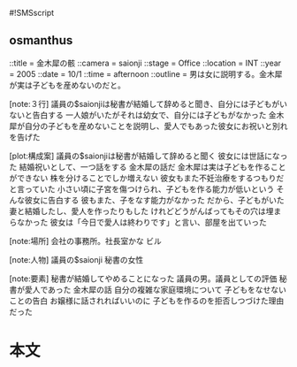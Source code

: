 #!SMSscript

## osmanthus

::title = 金木犀の骸
::camera = saionji
::stage = Office
::location = INT
::year = 2005
::date = 10/1
::time = afternoon
::outline = 男は女に説明する。金木犀が実は子どもを産めないのだと。

[note:３行]
議員の$saionjiは秘書が結婚して辞めると聞き、自分には子どもがいないと告白する
一人娘がいたがそれは幼女で、自分には子どもがなかった
金木犀が自分の子どもを産めないことを説明し、愛人でもあった彼女にお祝いと別れを告げた

[plot:構成案]
議員の$saionjiは秘書が結婚して辞めると聞く
彼女には世話になった
結婚祝いとして、一つ話をする
金木犀の話だ
金木犀は実は子どもを作ることができない
株を分けることでしか増えない
彼女もまた不妊治療をするつもりだと言っていた
小さい頃に子宮を傷つけられ、子どもを作る能力が低いという
そんな彼女に告白する
彼もまた、子をなす能力がなかった
だから、子どもがいた妻と結婚したし、愛人を作ったりもした
けれどどうがんばってもその穴は埋まらなかった
彼女は「今日で愛人は終わりです」と言い、部屋を出ていった

[note:場所]
会社の事務所。社長室かな
ビル

[note:人物]
議員の$saionji
秘書の女性

[note:要素]
秘書が結婚してやめることになった
議員の男。議員としての評価
秘書が愛人であった
金木犀の話
自分の複雑な家庭環境について
子どもをなせないことの告白
お嬢様に話されればいいのに
子どもを作るのを拒否しつづけた理由だった

# 本文

